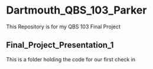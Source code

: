 # Dartmouth_QBS_103_Parker
This Repository is for my QBS 103 Final Project
## Final_Project_Presentation_1 
This is a folder holding the code for our first check in
